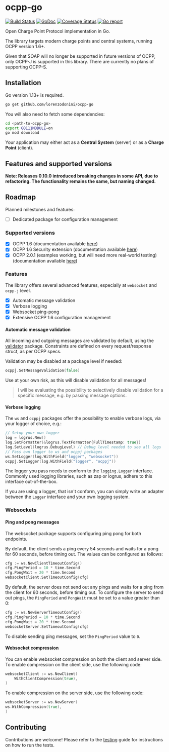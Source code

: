 # ocpp-go

[![Build Status](https://github.com/lorenzodonini/ocpp-go/actions/workflows/test.yaml/badge.svg)](https://github.com/lorenzodonini/ocpp-go/actions/workflows/test.yaml)
[![GoDoc](https://img.shields.io/badge/godoc-reference-5272B4)](https://godoc.org/github.com/lorenzodonini/ocpp-go)
[![Coverage Status](https://coveralls.io/repos/github/lorenzodonini/ocpp-go/badge.svg?branch=master)](https://coveralls.io/github/lorenzodonini/ocpp-go?branch=master)
[![Go report](https://goreportcard.com/badge/github.com/lorenzodonini/ocpp-go)](https://goreportcard.com/report/github.com/lorenzodonini/ocpp-go)

Open Charge Point Protocol implementation in Go.

The library targets modern charge points and central systems, running OCPP version 1.6+.

Given that SOAP will no longer be supported in future versions of OCPP, only OCPP-J is supported in this library.
There are currently no plans of supporting OCPP-S.

## Installation

Go version 1.13+ is required.

```sh
go get github.com/lorenzodonini/ocpp-go
```

You will also need to fetch some dependencies:

```sh
cd <path-to-ocpp-go>
export GO111MODULE=on
go mod download
```

Your application may either act as a **Central System** (server) or as a **Charge Point** (client).

## Features and supported versions

**Note: Releases 0.10.0 introduced breaking changes in some API, due to refactoring. The functionality remains the same,
but naming changed.**

## Roadmap

Planned milestones and features:

-   [ ] Dedicated package for configuration management

### Supported versions

-   [x] OCPP 1.6 (documentation available [here](docs/ocpp-1.6.md))
-   [x] OCPP 1.6 Security extension (documentation available [here](docs/ocpp1.6-security-extension.md))
-   [x] OCPP 2.0.1 (examples working, but will need more real-world testing) (documentation
    available [here](docs/ocpp-2.0.1.md))

### Features

The library offers several advanced features, especially at `websocket` and `ocpp-j` level.

- [x] Automatic message validation
- [x] Verbose logging
- [x] Websocket ping-pong
- [x] Extensive OCPP 1.6 configuration management

#### Automatic message validation

All incoming and outgoing messages are validated by default, using the [validator](gopkg.in/go-playground/validator)
package. Constraints are defined on every request/response struct, as per OCPP specs.

Validation may be disabled at a package level if needed:

```go
ocppj.SetMessageValidation(false)
```

Use at your own risk, as this will disable validation for all messages!

> I will be evaluating the possibility to selectively disable validation for a specific message,
> e.g. by passing message options.

#### Verbose logging

The `ws` and `ocppj` packages offer the possibility to enable verbose logs, via your logger of choice, e.g.:

```go
// Setup your own logger
log = logrus.New()
log.SetFormatter(&logrus.TextFormatter{FullTimestamp: true})
log.SetLevel(logrus.DebugLevel) // Debug level needed to see all logs
// Pass own logger to ws and ocppj packages
ws.SetLogger(log.WithField("logger", "websocket"))
ocppj.SetLogger(log.WithField("logger", "ocppj"))
```

The logger you pass needs to conform to the `logging.Logger` interface.
Commonly used logging libraries, such as zap or logrus, adhere to this interface out-of-the-box.

If you are using a logger, that isn't conform, you can simply write an adapter between the `Logger` interface and your
own logging system.

### Websockets

#### Ping and pong messages

The websocket package supports configuring ping pong for both endpoints.

By default, the client sends a ping every 54 seconds and waits for a pong for 60 seconds, before timing out.
The values can be configured as follows:

```go
cfg := ws.NewClientTimeoutConfig()
cfg.PingPeriod = 10 * time.Second
cfg.PongWait = 20 * time.Second
websocketClient.SetTimeoutConfig(cfg)
```

By default, the server does not send out any pings and waits for a ping from the client for 60 seconds, before timing
out.
To configure the server to send out pings, the `PingPeriod` and `PongWait` must be set to a value greater than 0:

```go
cfg := ws.NewServerTimeoutConfig()
cfg.PingPeriod = 10 * time.Second
cfg.PongWait = 20 * time.Second
websocketServer.SetTimeoutConfig(cfg)
```

To disable sending ping messages, set the `PingPeriod` value to `0`.

#### Websocket compression

You can enable websocket compression on both the client and server side.
To enable compression on the client side, use the following code:

```go
websocketClient := ws.NewClient(
    WithClientCompression(true),
)

```

To enable compression on the server side, use the following code:

```go
websocketServer := ws.NewServer(
ws.WithCompression(true),
)

```

## Contributing

Contributions are welcome! Please refer to the [testing](docs/testing.md) guide for instructions on how to run the
tests.
